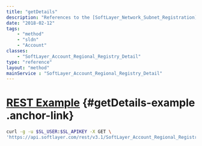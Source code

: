 ```yaml
---
title: "getDetails"
description: "References to the [SoftLayer_Network_Subnet_Registration](/reference/datatypes/SoftLayer_Network_Subnet_Registration) that consume this detail object."
date: "2018-02-12"
tags:
    - "method"
    - "sldn"
    - "Account"
classes:
    - "SoftLayer_Account_Regional_Registry_Detail"
type: "reference"
layout: "method"
mainService : "SoftLayer_Account_Regional_Registry_Detail"
---
```


# [REST Example](#getDetails-example) <a href="/article/rest/"><i class="fas fa-question"></i></a> {#getDetails-example .anchor-link} 
```bash
curl -g -u $SL_USER:$SL_APIKEY -X GET \
'https://api.softlayer.com/rest/v3.1/SoftLayer_Account_Regional_Registry_Detail/{SoftLayer_Account_Regional_Registry_DetailID}/getDetails'
```
